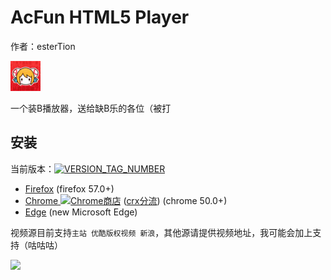 # AcFun HTML5 Player  
作者：esterTion  

![](src/icon.png)

一个装B播放器，送给缺B乐的各位（被打  

## 安装
当前版本：[![VERSION_TAG_NUMBER](https://img.shields.io/github/tag/esterTion/AcFun-HTML5-Player.svg)](update_note.md)
- [Firefox](https://estertion.github.io/AcFun-HTML5-Player/signed.xpi) (firefox 57.0+)
- [Chrome ![Chrome商店](https://img.shields.io/chrome-web-store/users/onjihgccojkcmlmlbjmgkcnehdbpbhcf.svg)](https://chrome.google.com/webstore/detail/acfun-html5-player/onjihgccojkcmlmlbjmgkcnehdbpbhcf) ([crx分流](https://estertion.github.io/AcFun-HTML5-Player/signed.crx)) (chrome 50.0+)
- [Edge](https://microsoftedge.microsoft.com/addons/detail/dfncoalaceonhlibdldimbiaocmgekpb) (new Microsoft Edge)

视频源目前支持`主站 优酷版权视频 新浪`，其他源请提供视频地址，我可能会加上支持（咕咕咕）  

![](https://estertion.win/wp-content/uploads/2018/10/f2018174470233ba6ca7f89a0b3fd60957e2f96a.png)
